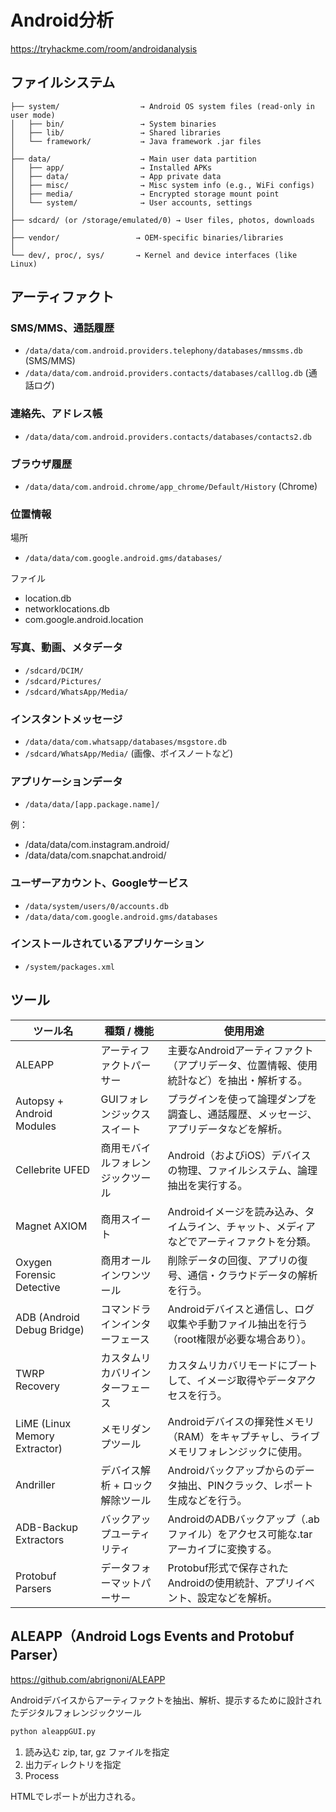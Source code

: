 # Android分析

https://tryhackme.com/room/androidanalysis

## ファイルシステム

```
├── system/                  → Android OS system files (read-only in user mode)
│   ├── bin/                 → System binaries
│   ├── lib/                 → Shared libraries
│   └── framework/           → Java framework .jar files
│
├── data/                    → Main user data partition
│   ├── app/                 → Installed APKs
│   ├── data/                → App private data
│   ├── misc/                → Misc system info (e.g., WiFi configs)
│   ├── media/               → Encrypted storage mount point
│   └── system/              → User accounts, settings
│
├── sdcard/ (or /storage/emulated/0) → User files, photos, downloads
│
├── vendor/                 → OEM-specific binaries/libraries
│
└── dev/, proc/, sys/       → Kernel and device interfaces (like Linux)
```

## アーティファクト

### SMS/MMS、通話履歴

- `/data/data/com.android.providers.telephony/databases/mmssms.db`  (SMS/MMS)
- `/data/data/com.android.providers.contacts/databases/calllog.db`  (通話ログ)

### 連絡先、アドレス帳

- `/data/data/com.android.providers.contacts/databases/contacts2.db`

### ブラウザ履歴

- `/data/data/com.android.chrome/app_chrome/Default/History` (Chrome)

### 位置情報

場所
- `/data/data/com.google.android.gms/databases/`

ファイル
- location.db
- networklocations.db
- com.google.android.location

### 写真、動画、メタデータ

- `/sdcard/DCIM/`
- `/sdcard/Pictures/`
- `/sdcard/WhatsApp/Media/`

### インスタントメッセージ

- `/data/data/com.whatsapp/databases/msgstore.db`
- `/sdcard/WhatsApp/Media/` (画像、ボイスノートなど)

### アプリケーションデータ

- `/data/data/[app.package.name]/`

例：
- /data/data/com.instagram.android/
- /data/data/com.snapchat.android/

### ユーザーアカウント、Googleサービス

- `/data/system/users/0/accounts.db`
- `/data/data/com.google.android.gms/databases`

### インストールされているアプリケーション

- `/system/packages.xml`

## ツール

| ツール名                  | 種類 / 機能                   | 使用用途                                                                 |
|--------------------------|------------------------------|--------------------------------------------------------------------------|
| ALEAPP                   | アーティファクトパーサー     | 主要なAndroidアーティファクト（アプリデータ、位置情報、使用統計など）を抽出・解析する。         |
| Autopsy + Android Modules| GUIフォレンジックススイート   | プラグインを使って論理ダンプを調査し、通話履歴、メッセージ、アプリデータなどを解析。               |
| Cellebrite UFED          | 商用モバイルフォレンジックツール | Android（およびiOS）デバイスの物理、ファイルシステム、論理抽出を実行する。                         |
| Magnet AXIOM             | 商用スイート                 | Androidイメージを読み込み、タイムライン、チャット、メディアなどでアーティファクトを分類。         |
| Oxygen Forensic Detective| 商用オールインワンツール       | 削除データの回復、アプリの復号、通信・クラウドデータの解析を行う。                                |
| ADB (Android Debug Bridge)| コマンドラインインターフェース | Androidデバイスと通信し、ログ収集や手動ファイル抽出を行う（root権限が必要な場合あり）。           |
| TWRP Recovery            | カスタムリカバリインターフェース | カスタムリカバリモードにブートして、イメージ取得やデータアクセスを行う。                          |
| LiME (Linux Memory Extractor)| メモリダンプツール           | Androidデバイスの揮発性メモリ（RAM）をキャプチャし、ライブメモリフォレンジックに使用。           |
| Andriller               | デバイス解析 + ロック解除ツール| Androidバックアップからのデータ抽出、PINクラック、レポート生成などを行う。                        |
| ADB-Backup Extractors    | バックアップユーティリティ     | AndroidのADBバックアップ（.abファイル）をアクセス可能な.tarアーカイブに変換する。               |
| Protobuf Parsers         | データフォーマットパーサー     | Protobuf形式で保存されたAndroidの使用統計、アプリイベント、設定などを解析。                       |


## ALEAPP（Android Logs Events and Protobuf Parser）

https://github.com/abrignoni/ALEAPP

Androidデバイスからアーティファクトを抽出、解析、提示するために設計されたデジタルフォレンジックツール

```sh
python aleappGUI.py
```

1. 読み込む zip, tar, gz ファイルを指定
2. 出力ディレクトリを指定
3. Process

HTMLでレポートが出力される。
